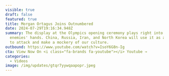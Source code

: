 ```yaml
---
visible: true
draft: false
featured: true
title: Morgan Ortagus Joins Outnumbered
date: 2024-07-29T19:16:34.948Z
summary: The display at the Olympics opening ceremony plays right into our
  enemies' hands. China, Russia, Iran, and North Korea will use it as an example
  to attack and make a mockery of our culture.
outbound: https://www.youtube.com/watch?v=IsoY6G8n-Ig
cta: View Now On <i class="fa-brands fa-youtube"></i> Youtube →
categories:
  - Videos
image: /img/updates/gtqr7yywqaapopr.jpeg
---
```

